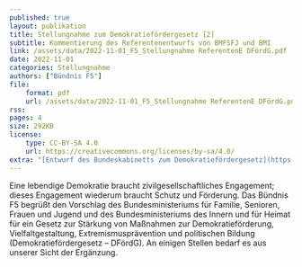```yaml
---
published: true
layout: publikation
title: Stellungnahme zum Demokratiefördergesetz [2]
subtitle: Kommentierung des Referentenentwurfs von BMFSFJ und BMI
link: /assets/data/2022-11-01_F5_Stellungnahme ReferentenE DFördG.pdf
date: 2022-11-01
categories: Stellungnahme
authors: ["Bündnis F5"]
file:
    format: pdf
    url: /assets/data/2022-11-01_F5_Stellungnahme ReferentenE DFördG.pdf
rss:
pages: 4
size: 292KB
license:
    type: CC-BY-SA 4.0
    url: https://creativecommons.org/licenses/by-sa/4.0/
extra: "[Entwurf des Bundeskabinetts zum Demokratiefördergesetz](https://www.bmfsfj.de/bmfsfj/service/gesetze/gesetz-zur-staerkung-von-massnahmen-zur-demokratiefoerderung-vielfaltgestaltung-extremismuspraevention-und-politischen-bildung-demokratiefoerdergesetz--207726){:target='_blank'}"
---
```


Eine lebendige Demokratie braucht zivilgesellschaftliches Engagement; dieses Engagement wiederum braucht Schutz und Förderung. Das Bündnis F5 begrüßt den Vorschlag des Bundesministeriums für Familie, Senioren, Frauen und Jugend und des Bundesministeriums des Innern und für Heimat für ein Gesetz zur Stärkung von Maßnahmen zur Demokratieförderung, Vielfaltgestaltung, Extremismusprävention und politischen Bildung (Demokratiefördergesetz – DFördG). An einigen Stellen bedarf es aus unserer Sicht der Ergänzung.
